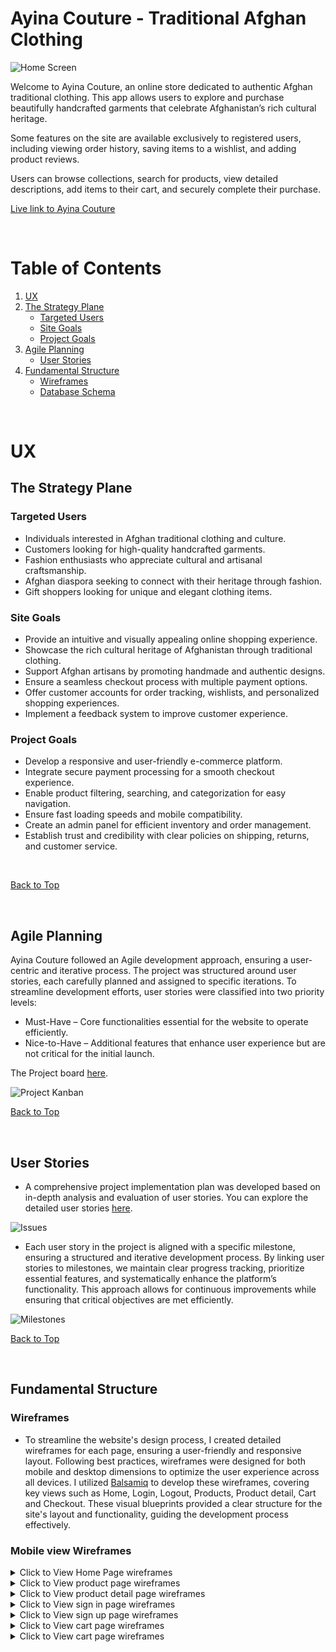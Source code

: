 # Ayina Couture - Traditional Afghan Clothing

![Home Screen](/static/images/readme_images/ayina_c_responsive_image.png)

Welcome to Ayina Couture, an online store dedicated to authentic Afghan traditional clothing. This app allows users to explore and purchase beautifully handcrafted garments that celebrate Afghanistan’s rich cultural heritage.

Some features on the site are available exclusively to registered users, including viewing order history, saving items to a wishlist, and adding product reviews.

Users can browse collections, search for products, view detailed descriptions, add items to their cart, and securely complete their purchase. 

[Live link to Ayina Couture](https://ayina-couture-32f4a278cf2b.herokuapp.com/)

<br>

# Table of Contents

1. [UX](#ux)
2. [The Strategy Plane](#the-strategy-plane)
    * [Targeted Users](#targeted-users)
    * [Site Goals](#site-goals)
    * [Project Goals](#project-goals)
3. [Agile Planning](#agile-planning)
    * [User Stories](#user-stories)
4. [Fundamental Structure](#fundamental-structure)
    * [Wireframes](#wireframes)
    * [Database Schema](#database-schema) 


<br>

# UX

## The Strategy Plane

### Targeted Users

- Individuals interested in Afghan traditional clothing and culture.
- Customers looking for high-quality handcrafted garments.
- Fashion enthusiasts who appreciate cultural and artisanal craftsmanship.
- Afghan diaspora seeking to connect with their heritage through fashion.
- Gift shoppers looking for unique and elegant clothing items.

### Site Goals

- Provide an intuitive and visually appealing online shopping experience.
- Showcase the rich cultural heritage of Afghanistan through traditional clothing.
- Support Afghan artisans by promoting handmade and authentic designs.
- Ensure a seamless checkout process with multiple payment options.
- Offer customer accounts for order tracking, wishlists, and personalized shopping experiences.
- Implement a feedback system to improve customer experience.


### Project Goals

- Develop a responsive and user-friendly e-commerce platform.
- Integrate secure payment processing for a smooth checkout experience.
- Enable product filtering, searching, and categorization for easy navigation.
- Ensure fast loading speeds and mobile compatibility.
- Create an admin panel for efficient inventory and order management.
- Establish trust and credibility with clear policies on shipping, returns, and customer service.

<br>

[Back to Top](#table-of-contents)

<br>

## **Agile Planning**

Ayina Couture followed an Agile development approach, ensuring a user-centric and iterative process. The project was structured around user stories, each carefully planned and assigned to specific iterations.
To streamline development efforts, user stories were classified into two priority levels:

- Must-Have – Core functionalities essential for the website to operate efficiently.
- Nice-to-Have – Additional features that enhance user experience but are not critical for the initial launch.

The Project board [here](https://github.com/users/ci-mustafa/projects/5).


![Project Kanban](/static/images/readme_images/ayina_c_project_board.png)

[Back to Top](#table-of-contents)

<br>

## User Stories

* A comprehensive project implementation plan was developed based on in-depth analysis and evaluation of user stories.
You can explore the detailed user stories [here](https://github.com/ci-mustafa/ayina-couture/issues?q=is%3Aissue%20state%3Aclosed).

![Issues](static/images/readme_images/ayina_c_issues.png)

* Each user story in the project is aligned with a specific milestone, ensuring a structured and iterative development process. By linking user stories to milestones, we maintain clear progress tracking, prioritize essential features, and systematically enhance the platform’s functionality. This approach allows for continuous improvements while ensuring that critical objectives are met efficiently.

![Milestones](static/images/readme_images/ayina_c_meilstones.png)

[Back to Top](#table-of-contents)

<br>



## Fundamental Structure

### Wireframes

- To streamline the website's design process, I created detailed wireframes for each page, ensuring a user-friendly and responsive layout. Following best practices, wireframes were designed for both mobile and desktop dimensions to optimize the user experience across all devices. I utilized [Balsamiq](https://balsamiq.com/) to develop these wireframes, covering key views such as Home, Login, Logout, Products, Product detail, Cart and Checkout. These visual blueprints provided a clear structure for the site's layout and functionality, guiding the development process effectively.

### Mobile view Wireframes

<details>
<summary>Click to View Home Page wireframes</summary>

#### Mobile Home
![screenshot](static/images/readme_images/wf_mobile_home.png)

</details>

<details>
<summary>Click to View product page wireframes</summary>

#### Mobile Products
![screenshot](static/images/readme_images/wf_mobile_products.png)

</details>

<details>
<summary>Click to View product detail page wireframes</summary>

#### Mobile Product detail
![screenshot](static/images/readme_images/wf_mobile_product_detial.png)

</details>

<details>
<summary>Click to View sign in page wireframes</summary>

#### Mobile Sign in
![screenshot](static/images/readme_images/wf_mobile_signin.png)

</details>

<details>
<summary>Click to View sign up page wireframes</summary>

#### Mobile Sign up
![screenshot](static/images/readme_images/wf_mobile_signup.png)

</details>

<details>
<summary>Click to View cart page wireframes</summary>

#### Mobile Cart
![screenshot](static/images/readme_images/wf_mobile_cart.png)

</details>

<details>
<summary>Click to View cart page wireframes</summary>

#### Mobile Checkout
![screenshot](static/images/readme_images/wf_mobile_checkout.png)

</details>